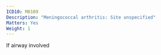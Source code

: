 ```yaml
---
ICD10: M0109
Description: "Meningococcal arthritis: Site unspecified"
Matters: Yes
Weight: 1
---
```

If airway involved
